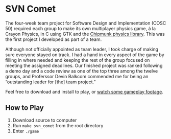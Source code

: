 SVN Comet
======================

The four-week team project for Software Design and Implementation (COSC 50) required each group to make its own multiplayer physics game, á la Crayon Physics, in C using GTK and the [Chipmunk physics library](http://chipmunk-physics.net/ "Chipmunk Physics"). This was the first project I developed as part of a team.

Although not officially appointed as team leader, I took charge of making sure everyone stayed on track. I had a hand in every aspect of the game by filling in where needed and keeping the rest of the group focused on meeting the assigned deadlines. Our finished project was ranked following a demo day and a code review as one of the top three among the twelve groups, and Proferssor Devin Balkcom commended me for being an “outstanding leader for [the] team project.”

Feel free to download and install to play, or [watch some gameplay footage](http://youtu.be/enx-TMtO77I "SVN Comet Gameplay").

## How to Play

1. Download source to computer
2. Run `make svn_comet` from the root directory
3. Enter `./game`
